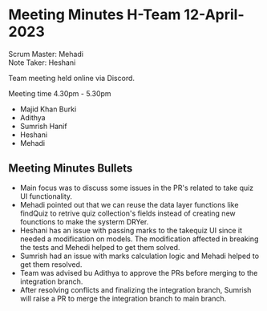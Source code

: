 # Meeting Minutes H-Team 12-April-2023

Scrum Master: Mehadi <br>
Note Taker: Heshani

Team meeting held online via Discord.

Meeting time 4.30pm - 5.30pm

- Majid Khan Burki
- Adithya
- Sumrish Hanif
- Heshani
- Mehadi

## Meeting Minutes Bullets

- Main focus was to discuss some issues in the PR's related to take quiz UI functionality.
- Mehadi pointed out that we can reuse the data layer functions like findQuiz to retrive quiz collection's fields instead of creating new founctions to make the systerm DRYer. 
- Heshani has an issue with passing marks to the takequiz UI since it needed a modification on models. The modification affected in breaking the tests and Mehedi helped to get them solved. 
- Sumrish had an issue with marks calculation logic and Mehadi helped to get them resolved. 
- Team was advised bu Adithya to approve the PRs before merging to the integration branch.
- After resolving conflicts and finalizing the integration branch, Sumrish will raise a PR to merge the integration branch to main branch.
